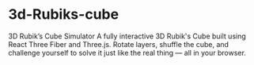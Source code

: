 # 3d-Rubiks-cube
3D Rubik’s Cube Simulator A fully interactive 3D Rubik's Cube built using React Three Fiber and Three.js. Rotate layers, shuffle the cube, and challenge yourself to solve it just like the real thing — all in your browser.

